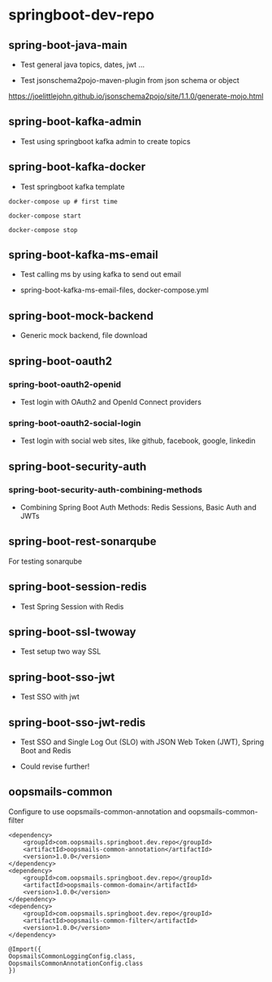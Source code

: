 # springboot-dev-repo

## spring-boot-java-main
- Test general java topics, dates, jwt ...

- Test jsonschema2pojo-maven-plugin from json schema or object

https://joelittlejohn.github.io/jsonschema2pojo/site/1.1.0/generate-mojo.html


## spring-boot-kafka-admin

- Test using springboot kafka admin to create topics

## spring-boot-kafka-docker

- Test springboot kafka template

```
docker-compose up # first time

docker-compose start

docker-compose stop

```

## spring-boot-kafka-ms-email

- Test calling ms by using kafka to send out email

- spring-boot-kafka-ms-email-files, docker-compose.yml

## spring-boot-mock-backend

- Generic mock backend, file download

## spring-boot-oauth2

### spring-boot-oauth2-openid
- Test login with OAuth2 and OpenId Connect providers

### spring-boot-oauth2-social-login

- Test login with social web sites, like github, facebook, google, linkedin

## spring-boot-security-auth

### spring-boot-security-auth-combining-methods

- Combining Spring Boot Auth Methods: Redis Sessions, Basic Auth and JWTs

## spring-boot-rest-sonarqube

For testing sonarqube

## spring-boot-session-redis

- Test Spring Session with Redis

## spring-boot-ssl-twoway

- Test setup two way SSL

## spring-boot-sso-jwt

- Test SSO with jwt

## spring-boot-sso-jwt-redis

- Test SSO and Single Log Out (SLO) with JSON Web Token (JWT), Spring Boot and Redis

- Could revise further!

## oopsmails-common

Configure to use oopsmails-common-annotation and oopsmails-common-filter

```
<dependency>
    <groupId>com.oopsmails.springboot.dev.repo</groupId>
    <artifactId>oopsmails-common-annotation</artifactId>
    <version>1.0.0</version>
</dependency>
<dependency>
    <groupId>com.oopsmails.springboot.dev.repo</groupId>
    <artifactId>oopsmails-common-domain</artifactId>
    <version>1.0.0</version>
</dependency>
<dependency>
    <groupId>com.oopsmails.springboot.dev.repo</groupId>
    <artifactId>oopsmails-common-filter</artifactId>
    <version>1.0.0</version>
</dependency>

@Import({
OopsmailsCommonLoggingConfig.class,
OopsmailsCommonAnnotationConfig.class
})

```

